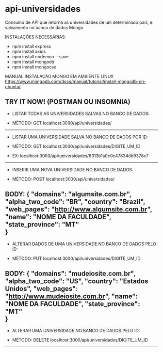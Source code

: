 # api-universidades
Consumo de API que retorna as universidades de um determinado país, e salvamento no banco de dados Mongo

INSTALAÇÕES NECESSÁRIAS:

- npm install express
- npm install axios
- npm install nodemon --save
- npm install mongodb
- npm install mongoose


MANUAL INSTALAÇÃO MONGO EM AMBIENTE LINUX 
https://www.mongodb.com/docs/manual/tutorial/install-mongodb-on-ubuntu/



TRY IT NOW!
(POSTMAN OU INSOMNIA)
-----------------------------------------------------------
- LISTAR TODAS AS UNIVERSIDADES SALVAS NO BANCO DE DADOS:
* MÉTODO: GET
localhost:3000/api/universidades/
-----------------------------------------------------------
- LISTAR UMA UNIVERSIDADE SALVA NO BANCO DE DADOS POR ID:
* MÉTODO: GET
localhost:3000/api/universidades/DIGITE_UM_ID

- EX:
localhost:3000/api/universidades/6313b1a0c0c47834db9378c7
-----------------------------------------------------------
- INSERIR UMA NOVA UNIVERSIDADE NO BANCO DE DADOS:
* MÉTODO: POST
localhost:3000/api/universidades/

BODY:
{
   "domains": "algumsite.com.br",
   "alpha_two_code": "BR",
   "country": "Brazil",
   "web_pages": "http://www.algumsite.com.br",
   "name": "NOME DA FACULDADE",
   "state_province": "MT"	
}
-----------------------------------------------------------
- ALTERAR DADOS DE UMA UNIVERSIDADE NO BANCO DE DADOS PELO ID:
* MÉTODO: PUT
localhost:3000/api/universidades/DIGITE_UM_ID

BODY:
{
   "domains": "mudeiosite.com.br",
   "alpha_two_code": "US",
   "country": "Estados Unidos",
   "web_pages": "http://www.mudeiosite.com.br",
   "name": "NOME DA FACULDADE",
   "state_province": "MT"	
}
-----------------------------------------------------------
- ALTERAR UMA UNIVERSIDADE NO BANCO DE DADOS PELO ID:
* MÉTODO: DELETE
localhost:3000/api/universidades/DIGITE_UM_ID
-----------------------------------------------------------
